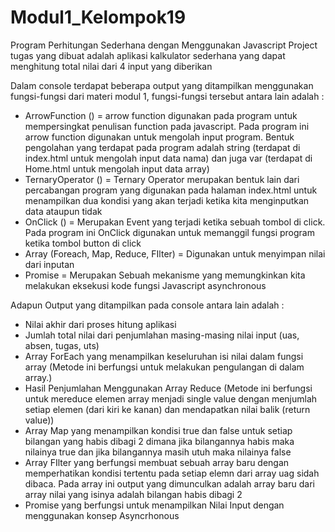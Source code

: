 # Modul1_Kelompok19
Program Perhitungan Sederhana dengan Menggunakan Javascript
Project tugas yang dibuat adalah aplikasi kalkulator sederhana yang dapat menghitung total nilai dari 4 input yang diberikan

Dalam console terdapat beberapa output yang ditampilkan menggunakan fungsi-fungsi dari materi modul 1, fungsi-fungsi tersebut antara lain adalah :
- ArrowFunction () = arrow function digunakan pada program untuk mempersingkat penulisan function pada javascript. Pada program ini arrow function digunakan untuk mengolah input program. Bentuk pengolahan yang terdapat pada program adalah string (terdapat di index.html untuk mengolah input data nama) dan juga var (terdapat di Home.html untuk mengolah input data array) 
- TernaryOperator () = Ternary Operator merupakan bentuk lain dari percabangan program yang digunakan pada halaman index.html untuk menampilkan dua kondisi yang akan terjadi ketika kita menginputkan data ataupun tidak
- OnClick () = Merupakan Event yang terjadi ketika sebuah tombol di click. Pada program ini OnClick digunakan untuk memanggil fungsi program ketika tombol button di click
- Array (Foreach, Map, Reduce, FIlter) = Digunakan untuk menyimpan nilai dari inputan
- Promise = Merupakan Sebuah mekanisme yang memungkinkan kita melakukan eksekusi kode fungsi Javascript asynchronous

Adapun Output yang ditampilkan pada console antara lain adalah :
- Nilai akhir dari proses hitung aplikasi
- Jumlah total nilai dari penjumlahan masing-masing nilai input (uas, absen, tugas, uts)
- Array ForEach yang menampilkan keseluruhan isi nilai dalam fungsi array (Metode ini berfungsi untuk melakukan pengulangan di dalam array.)
- Hasil Penjumlahan Menggunakan Array Reduce (Metode ini berfungsi untuk mereduce elemen array menjadi single value dengan menjumlah setiap elemen (dari kiri ke kanan) dan mendapatkan nilai balik (return value))
- Array Map yang menampilkan kondisi true dan false untuk setiap bilangan yang habis dibagi 2 dimana jika bilangannya habis maka nilainya true dan jika bilangannya masih utuh maka nilainya false
- Array FIlter yang berfungsi membuat sebuah array baru dengan memperhatikan kondisi tertentu pada setiap elemn dari array uag sidah dibaca. Pada array ini output yang dimunculkan adalah array baru dari array nilai yang isinya adalah bilangan habis dibagi 2
- Promise yang berfungsi untuk menampilkan Nilai Input dengan menggunakan konsep Asyncrhonous

